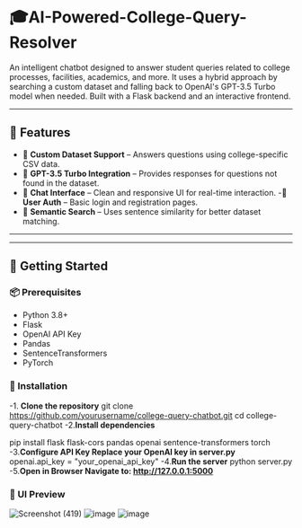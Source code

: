 # 🎓AI-Powered-College-Query-Resolver

An intelligent chatbot designed to answer student queries related to college processes, facilities, academics, and more. It uses a hybrid approach by searching a custom dataset and falling back to OpenAI's GPT-3.5 Turbo model when needed. Built with a Flask backend and an interactive frontend.

---

## 🔧 Features

- 📁 **Custom Dataset Support** – Answers questions using college-specific CSV data.
- 🤖 **GPT-3.5 Turbo Integration** – Provides responses for questions not found in the dataset.
- 💬 **Chat Interface** – Clean and responsive UI for real-time interaction.
-👤 **User Auth** – Basic login and registration pages.
- 🧠 **Semantic Search** –  Uses sentence similarity for better dataset matching.
---

---

## 🚀 Getting Started

### 📦 Prerequisites

- Python 3.8+
- Flask
- OpenAI API Key
- Pandas
- SentenceTransformers 
- PyTorch

### 🔨 Installation

-1. **Clone the repository**
git clone https://github.com/yourusername/college-query-chatbot.git
cd college-query-chatbot
-2.**Install dependencies**

pip install flask flask-cors pandas openai sentence-transformers torch
-3.**Configure API Key Replace your OpenAI key in server.py**
openai.api_key = "your_openai_api_key"
-4.**Run the server**
python server.py
-5.**Open in Browser Navigate to: http://127.0.0.1:5000**

### 📸 UI Preview
![Screenshot (419)](https://github.com/user-attachments/assets/f668f942-e601-4042-94b8-0a34b63df9c6)
![image](https://github.com/user-attachments/assets/315b5eb8-7e3f-4eda-9b6a-be5e72c00a55)
![image](https://github.com/user-attachments/assets/6e7e9ab9-acc9-4d14-9093-8aa811e45d81)


